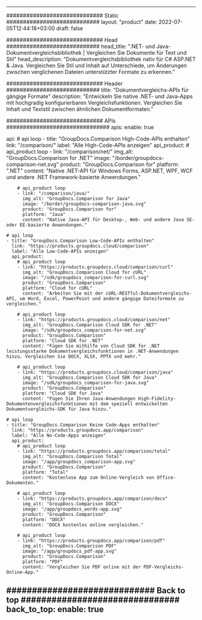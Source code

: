 
---
############################# Static ############################
layout: "product"
date: 2022-07-05T12:44:18+03:00
draft: false

############################# Head ############################
head_title: ".NET- und Java-Dokumentvergleichsbibliothek | Vergleichen Sie Dokumente für Text und Stil"
head_description: "Dokumentvergleichsbibliothek nativ für C# ASP.NET & Java. Vergleichen Sie Stil und Inhalt auf Unterschiede, um Änderungen zwischen verglichenen Dateien unterstützter Formate zu erkennen."

############################# Header ############################
title: "Dokumentvergleichs-APIs für gängige Formate"
description: "Entwickeln Sie native .NET- und Java-Apps mit hochgradig konfigurierbaren Vergleichsfunktionen. Vergleichen Sie Inhalt und Textstil zwischen ähnlichen Dokumentformaten."

############################# APIs ###############################
apis:
  enable: true

  api:
    # api loop
    - title: "GroupDocs.Comparison High-Code-APIs enthalten"
      link: "/comparison/"
      label: "Alle High-Code-APIs anzeigen"
      api_product:
        # api_product loop
        - link: "/comparison/net/"
          img_alt: "GroupDocs.Comparison for .NET"
          image: "/border/groupdocs-comparison-net.svg"
          product: "GroupDocs.Comparison for"
          platform: ".NET"
          content: "Native .NET-API für Windows Forms, ASP.NET, WPF, WCF und andere .NET Framework-basierte Anwendungen."

        # api_product loop
        - link: "/comparison/java/"
          img_alt: "GroupDocs.Comparison for Java"
          image: "/border/groupdocs-comparison-java.svg"
          product: "GroupDocs.Comparison for"
          platform: "Java"
          content: "Native Java-API für Desktop-, Web- und andere Java SE- oder EE-basierte Anwendungen."

    # api loop
    - title: "GroupDocs.Comparison Low-Code-APIs enthalten"
      link: "https://products.groupdocs.cloud/comparison"
      label: "Alle Low-Code-APIs anzeigen"
      api_product:
        # api_product loop
        - link: "https://products.groupdocs.cloud/comparison/curl"
          img_alt: "GroupDocs.Comparison Cloud for cURL"
          image: "/sdk/groupdocs_comparison-for-curl.svg"
          product: "GroupDocs.Comparison"
          platform: "Cloud for cURL"
          content: "Arbeiten Sie mit der cURL-RESTful-Dokumentvergleichs-API, um Word, Excel, PowerPoint und andere gängige Dateiformate zu vergleichen."

        # api_product loop
        - link: "https://products.groupdocs.cloud/comparison/net"
          img_alt: "GroupDocs.Comparison Cloud SDK for .NET"
          image: "/sdk/groupdocs_comparison-for-net.svg"
          product: "GroupDocs.Comparison"
          platform: "Cloud SDK for .NET"
          content: "Fügen Sie mithilfe von Cloud SDK for .NET leistungsstarke Dokumentvergleichsfunktionen in .NET-Anwendungen hinzu. Vergleichen Sie DOCX, XLSX, PPTX und mehr."

        # api_product loop
        - link: "https://products.groupdocs.cloud/comparison/java"
          img_alt: "GroupDocs.Comparison Cloud SDK for Java"
          image: "/sdk/groupdocs_comparison-for-java.svg"
          product: "GroupDocs.Comparison"
          platform: "Cloud SDK for Java"
          content: "Fügen Sie Ihren Java-Anwendungen High-Fidelity-Dokumentenvergleichsfunktionen mit dem speziell entwickelten Dokumentvergleichs-SDK für Java hinzu."

    # api loop
    - title: "GroupDocs.Comparison Keine Code-Apps enthalten"
      link: "https://products.groupdocs.app/comparison"
      label: "Alle No-Code-Apps anzeigen"
      api_product:
        # api_product loop
        - link: "https://products.groupdocs.app/comparison/total"
          img_alt: "GroupDocs.Comparison Total"
          image: "/app/groupdocs_comparison-app.svg"
          product: "GroupDocs.Comparison"
          platform: "Total"
          content: "Kostenlose App zum Online-Vergleich von Office-Dokumenten."

        # api_product loop
        - link: "https://products.groupdocs.app/comparison/docx"
          img_alt: "GroupDocs.Comparison DOCX"
          image: "/app/groupdocs_words-app.svg"
          product: "GroupDocs.Comparison"
          platform: "DOCX"
          content: "DOCX kostenlos online vergleichen."

        # api_product loop
        - link: "https://products.groupdocs.app/comparison/pdf"
          img_alt: "GroupDocs.Comparison PDF"
          image: "/app/groupdocs_pdf-app.svg"
          product: "GroupDocs.Comparison"
          platform: "PDF"
          content: "Vergleichen Sie PDF online mit der PDF-Vergleichs-Online-App."

############################# Back to top ###############################
back_to_top:
  enable: true
---
